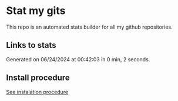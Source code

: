 # Stat my gits

This repo is an automated stats builder for all my github repositories.

## Links to stats


Generated on 06/24/2024 at 00:42:03 in 0 min, 2 seconds.

## Install procedure

[See instalation procedure](./src/install.md)

